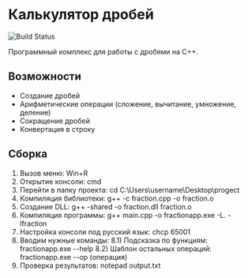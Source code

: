 # Калькулятор дробей
![Build Status](https://github.com/Jenyatta/Lab1/actions/workflows/build.yml/badge.svg)

Программный комплекс для работы с дробями на C++.

## Возможности
- Создание дробей
- Арифметические операции (сложение, вычитание, умножение, деление)
- Сокращение дробей
- Конвертация в строку

## Сборка
1) Вызов меню: Win+R 
2) Открытие консоли: cmd
3) Перейти в папку проекта: cd C:\Users\username\Desktop\progect 
4) Компиляция библиотеки: g++ -c fraction.cpp -o fraction.o
5) Создание DLL: g++ -shared -o fraction.dll fraction.o
6) Компиляция программы: g++ main.cpp -o fractionapp.exe -L. -lfraction
7) Настройка консоли под русский язык: chcp 65001
8) Вводим нужные команды:
 8.1) Подсказка по функциям: fractionapp.exe --help
 8.2) Шаблон остальных операций: fractionapp.exe --op (операция)
9) Проверка результатов: notepad output.txt
